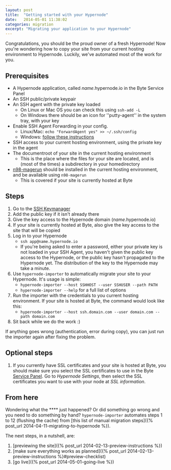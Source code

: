 ```yaml
---
layout: post
title:  "Getting started with your Hypernode"
date:   2014-05-01 11:38:02
categories: migration
excerpt: "Migrating your application to your Hypernode"
---
```


Congratulations, you should be the proud owner of a fresh Hypernode! Now you're wondering how to copy your site from your current hosting environment to Hypernode. Luckily, we've automated most of the work for you.

## Prerequisites
* A Hypernode application, called _name_.hypernode.io in the Byte Service Panel
* An SSH public/private keypair
* An SSH agent with the private key loaded
    * On Linux or Mac OS you can check this using `ssh-add -L`
    * On Windows there should be an icon for ''putty-agent'' in the system tray, with your key
* Enable SSH Agent Forwarding in your config.
    * Linux/Mac: `echo "ForwardAgent yes" >> ~/.ssh/config`
    * Windows: [follow these instructions](http://www.howtogeek.com/125364/how-to-ssh-hop-with-key-forwarding-from-windows/)
* SSH access to your current hosting environment, using the private key in the agent
* The documentroot of your site in the current hosting environment
    * This is the place where the files for your site are located, and is (most of the times) a subdirectory in your homedirectory
* [n98-magerun](http://magerun.net/installation/) should be installed in the current hosting environment, and be available using `n98-magerun`
    * This is covered if your site is currently hosted at Byte

## Steps
1. Go to the [SSH Keymanager](https://service.byte.nl/sshkeymanager/)
1. Add the public key if it isn't already there
1. Give the key access to the Hypernode domain (_name_.hypernode.io)
1. If your site is currently hosted at Byte, also give the key access to the site that will be copied
1. Log in to your Hypernode
    * `ssh app@name.hypernode.io`
    * If you're being asked to enter a password, either your private key is not loaded in your SSH Agent, you haven't given the public key access to the Hypernode, or the public key hasn't propagated to the Hypernode yet. The distribution of the key to the Hypernode may take a minute.
1. Use `hypernode-importer` to automatically migrate your site to your Hypernode. It's usage is simple:
    * `hypernode-importer --host SSHHOST --user SSHUSER --path PATH`
    * `hypernode-importer --help` for a full list of options
1. Run the importer with the credentials to you current hosting environment. If your site is hosted at Byte, the command would look like this:
    * `hypernode-importer --host ssh.domain.com --user domain.com --path domain.com`
1. Sit back while we do the work :)

If anything goes wrong (authentication, error during copy), you can just run the importer again after fixing the problem.

## Optional steps
1. If you currently have SSL certificates and your site is hosted at
Byte, you should make sure you select the SSL certificates to use in the
Byte [Service Panel](https://service.byte.nl/). Go to _Hypernode
Settings_, then select the SSL certificates you want to use with your
node at _SSL information_.

## From here
Wondering what the **** just happened? Or did something go
wrong and you need to do something by hand? `hypernode-importer`
automates steps 1 to 12 (flushing the  cache) from [this list of manual
migration steps]({% post_url 2014-04-11-migrating-to-hypernode %}).

The next steps, in a nutshell, are:

1. [previewing the site]({% post_url 2014-02-13-preview-instructions %})
1. [make sure everything works as planned]({% post_url 2014-02-13-preview-instructions %}#preview-checklist)
1. [go live]({% post_url 2014-05-01-going-live %})
